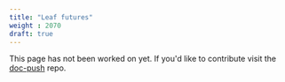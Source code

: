 ```yaml
---
title: "Leaf futures"
weight : 2070
draft: true
---
```


This page has not been worked on yet. If you'd like to contribute visit the [doc-push]
repo.

[doc-push]: https://github.com/tokio-rs/doc-push
